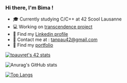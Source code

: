 ### Hi there, I'm Bima !

- 🎓 Currently studying C/C++ at 42 Scool Lausanne
- 💻 Working on [transcendence project](https://github.com/Bima42/ft_transcendence)
- 🤝 Find my [Linkedin profile](https://www.linkedin.com/in/tanguy-pauvret/)
- 📧 Contact me at : tanpau42@gmail.com
- 💼 Find my [portfolio](http://bima.work)

[![tpauvret's 42 stats](https://badge42.vercel.app/api/v2/cl4cu4yt6003509meu4zyuu1x/stats?cursusId=21&coalitionId=192)](https://github.com/JaeSeoKim/badge42)

![Anurag's GitHub stats](https://github-readme-stats.vercel.app/api?username=Bima42&show_icons=true&theme=gruvbox)

[![Top Langs](https://github-readme-stats.vercel.app/api/top-langs/?username=Bima42&layout=compact&theme=gruvbox)](https://github.com/anuraghazra/github-readme-stats)
